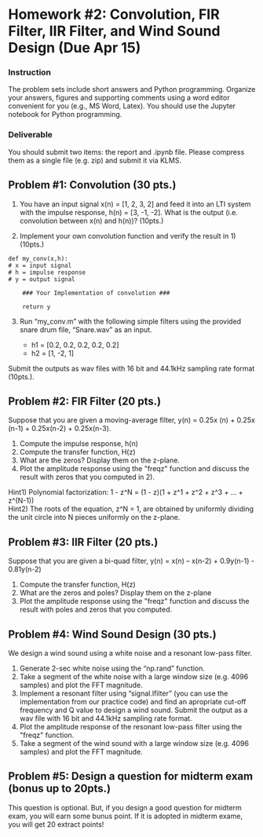 # Homework #2: Convolution, FIR Filter, IIR Filter, and Wind Sound Design (Due Apr 15)

### Instruction

The problem sets include short answers and Python programming. Organize your answers, figures and supporting comments using a word editor convenient for you (e.g., MS Word, Latex). You should use the Jupyter notebook for Python programming. 

### Deliverable 
You should submit two items: the report and .ipynb file. Please compress them as a single file (e.g. zip) and submit it via KLMS.

## Problem #1: Convolution (30 pts.)

1. You have an input signal x(n) = [1, 2, 3, 2] and feed it into an LTI system with the impulse response, h(n) = [3, -1, -2]. What is the output (i.e. convolution between x(n) and h(n))? (10pts.)


2. Implement your own convolution function and verify the result in 1) (10pts.)

```
def my_conv(x,h):
# x = input signal
# h = impulse response
# y = output signal

    ### Your Implementation of convolution ###

    return y 
```

3. Run “my_conv.m” with the following simple filters using the provided snare drum file, “Snare.wav” as an input. 

    - h1 = [0.2, 0.2, 0.2, 0.2, 0.2]
    - h2 = [1, -2, 1]

Submit the outputs as wav files with 16 bit and 44.1kHz sampling rate format (10pts.). 


## Problem #2: FIR Filter (20 pts.)

Suppose that you are given a moving-average filter, y(n) = 0.25x (n) + 0.25x (n-1) + 0.25x(n-2) + 0.25x(n-3).  

1. Compute the impulse response, h(n)
2. Compute the transfer function, H(z)
3. What are the zeros?  Display them on the z-plane.
4. Plot the amplitude response using the "freqz" function and discuss the result with zeros that you computed in 2).   

Hint1) Polynomial factorization:  1 - z^N = (1 - z)(1 + z^1 + z^2 + z^3 + … + z^(N-1))  
Hint2) The roots of the equation, z^N = 1, are obtained by uniformly dividing the unit circle into N pieces uniformly on the z-plane. 


## Problem #3: IIR Filter (20 pts.)
Suppose that you are given a bi-quad filter, y(n) =  x(n) – x(n-2) + 0.9y(n-1) - 0.81y(n-2)

1. Compute the transfer function, H(z)
2. What are the zeros and poles? Display them on the z-plane
3. Plot the amplitude response using the "freqz" function and discuss the result with poles and zeros that you computed.   


## Problem #4: Wind Sound Design (30 pts.)
We design a wind sound using a white noise and a resonant low-pass filter. 

1. Generate 2-sec white noise using the “np.rand” function. 
2. Take a segment of the white noise with a large window size (e.g. 4096 samples) and plot the FFT magnitude.
3. Implement a resonant filter using “signal.lfilter” (you can use the implementation from our practice code) and find an apropriate cut-off frequency and Q value to design a wind sound. Submit the output as a wav file with 16 bit and 44.1kHz sampling rate format. 
4. Plot the amplitude response of the resonant low-pass filter using the "freqz" function.
5. Take a segment of the wind sound with a large window size (e.g. 4096 samples) and plot the FFT magnitude.

## Problem #5: Design a question for midterm exam (bonus up to 20pts.)
This question is optional. But, if you design a good question for midterm exam, you will earn some bunus point. If it is adopted in midterm exame, you will get 20 extract points! 



